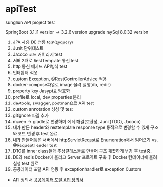# apiTest
sunghun API project test

SpringBoot 3.1.11 version -> 3.2.6 version upgrade
mySql 8.0.32 version


1. JPA 사용 DB 연동 test(@query)
2. Junit 단위테스트
3. Jacoco 코드 커버리지 test
4. 서버 2개로 RestTemplate 통신 test
5. http 통신 메서드 API방식 test
6. 인터셉터 적용
7. custom Exception, @RestControllerAdvice 적용
8. docker-compose파일로 image 올려 실행(db, redis)
9. property key Jasypt로 암호화
10. profile로 local, dev properties 분리
11. devtools, swagger, postman으로 API test
12. custom annotation 생성 및 test
13. gitignore 파일 추가
14. maven -> gradle로 변경하며 에러 해결(호환성, Junit(TDD), Jacoco)
15. 내가 만든 header와 resttemplate response type 동적으로 변경할 수 있게 구조와 코드 변경 후 test 완료.
16. 내가 만들어놓은 서버에서 httpServletRequst로 Enumeration해서 읽어오기 vs. @RequestHeader test
17. DTO를 inner class들과 추상클래스들로 만들어 구조 깨끗하게 변경 후 test중.
18. DB와 redis Docker에 올리고 Server 프로젝트 구축 후 Docker 컨테이너에 올려 실행 test 완료
19. 공공데이터 포탈 API 연동 후 exceptionhandler로 exception Custom
- API 정의서
    [공공데이터 포탈 API 정의서](https://stone-handball-bb7.notion.site/API-62ba052772a54c148e75758d0fb4382d)
